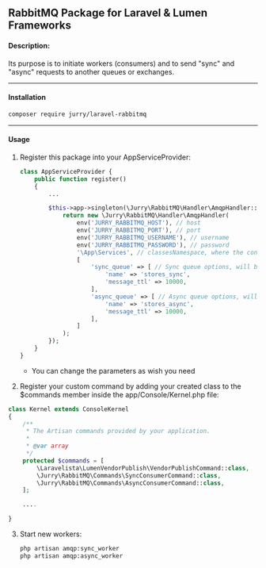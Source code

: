 ## RabbitMQ Package for Laravel & Lumen Frameworks
#### Description:

Its purpose is to initiate workers (consumers) and to send "sync" and "async" requests to another queues or exchanges.

---

#### Installation

```bash
composer require jurry/laravel-rabbitmq
```
---

#### Usage

1. Register this package into your AppServiceProvider:
    ```php
    class AppServiceProvider {
        public function register()
        {
            ...
    
            $this->app->singleton(\Jurry\RabbitMQ\Handler\AmqpHandler::class, function () {
                return new \Jurry\RabbitMQ\Handler\AmqpHandler(
                    env('JURRY_RABBITMQ_HOST'), // host
                    env('JURRY_RABBITMQ_PORT'), // port
                    env('JURRY_RABBITMQ_USERNAME'), // username
                    env('JURRY_RABBITMQ_PASSWORD'), // password
                    '\App\Services', // classesNamespace, where the consumer will look for to process the message with targeted service class
                    [
                        'sync_queue' => [ // Sync queue options, will be used when declare the queue
                            'name' => 'stores_sync',
                            'message_ttl' => 10000,
                        ],
                        'async_queue' => [ // Async queue options, will be used when declare the queue
                            'name' => 'stores_async',
                            'message_ttl' => 10000,
                        ],
                    ]
                );
            });
        }
    }
    ```
    - You can change the parameters as wish you need

2. Register your custom command by adding your created class to the $commands member inside the app/Console/Kernel.php file:
```php
class Kernel extends ConsoleKernel
{
    /**
     * The Artisan commands provided by your application.
     *
     * @var array
     */
    protected $commands = [
        \Laravelista\LumenVendorPublish\VendorPublishCommand::class,
        \Jurry\RabbitMQ\Commands\SyncConsumerCommand::class,
        \Jurry\RabbitMQ\Commands\AsyncConsumerCommand::class,
    ];

    ....

}
```

3. Start new workers:
    ```bash
    php artisan amqp:sync_worker
    php artisan amqp:async_worker
    ```